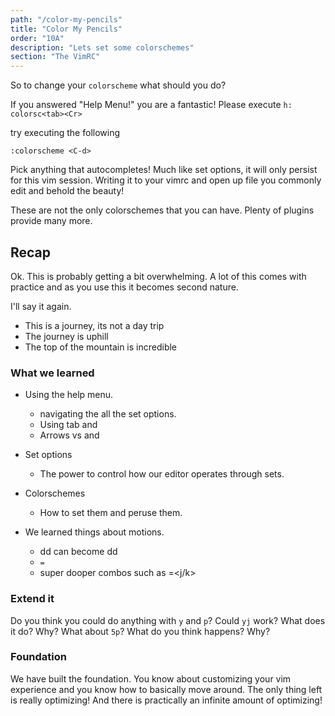 ```yaml
---
path: "/color-my-pencils"
title: "Color My Pencils"
order: "10A"
description: "Lets set some colorschemes"
section: "The VimRC"
---
```


So to change your `colorscheme` what should you do?

If you answered "Help Menu!" you are a fantastic!  Please execute `h:
colorsc<tab><Cr>`

try executing the following

```
:colorscheme <C-d>
```

Pick anything that autocompletes!  Much like set options, it will only persist
for this vim session.  Writing it to your vimrc and open up file you commonly
edit and behold the beauty!

These are not the only colorschemes that you can have.  Plenty of plugins
provide many more.

## Recap
Ok.  This is probably getting a bit overwhelming.  A lot of this comes with
practice and as you use this it becomes second nature.

I'll say it again.
* This is a journey, its not a day trip
* The journey is uphill
* The top of the mountain is incredible

### What we learned
* Using the help menu. 
    * navigating the all the set options.
    * Using tab and <C-d>
    * Arrows vs <C-p> and <C-n>

* Set options
    * The power to control how our editor operates through sets.

* Colorschemes
    * How to set them and peruse them.

* We learned things about motions.
    * dd can become <count>dd
    * `=`
    * super dooper combos such as <count>=<j/k>

### Extend it
Do you think you could do anything with `y` and `p`?  Could `yj` work?  What
does it do?  Why?  What about `5p`?  What do you think happens?  Why?

### Foundation
We have built the foundation.  You know about customizing your vim experience
and you know how to basically move around.  The only thing left is really
optimizing!  And there is practically an infinite amount of optimizing!


